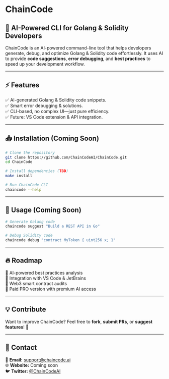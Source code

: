 # ChainCode

## 🚀 AI-Powered CLI for Golang & Solidity Developers

ChainCode is an AI-powered command-line tool that helps developers generate, debug, and optimize Golang & Solidity code effortlessly. It uses AI to provide **code suggestions**, **error debugging**, and **best practices** to speed up your development workflow.

---

## ⚡ Features
✅ AI-generated Golang & Solidity code snippets.  
✅ Smart error debugging & solutions.  
✅ CLI-based, no complex UI—just pure efficiency.  
✅ Future: VS Code extension & API integration.  

---

## 📥 Installation (Coming Soon)
```sh
# Clone the repository
git clone https://github.com/ChainCodeAI/ChainCode.git
cd ChainCode

# Install dependencies (TBD)
make install

# Run ChainCode CLI
chaincode --help
```

---

## 📌 Usage (Coming Soon)
```sh
# Generate Golang code
chaincode suggest "Build a REST API in Go"

# Debug Solidity code
chaincode debug "contract MyToken { uint256 x; }"
```

---

## 🔥 Roadmap
🚀 AI-powered best practices analysis  
🚀 Integration with VS Code & JetBrains  
🚀 Web3 smart contract audits  
🚀 Paid PRO version with premium AI access  

---

## 💡 Contribute
Want to improve ChainCode? Feel free to **fork**, **submit PRs**, or **suggest features**! 🚀

---

## 📧 Contact
📩 **Email:** support@chaincode.ai  
🌐 **Website:** Coming soon  
🐦 **Twitter:** [@ChainCodeAI](https://twitter.com/ChainCodeAI)

